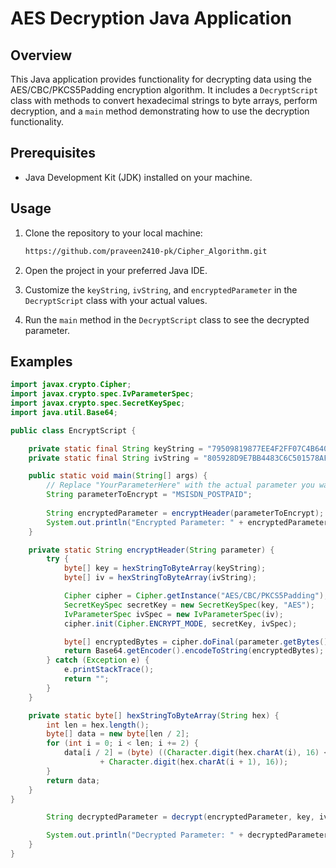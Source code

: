 # AES Decryption Java Application

## Overview

This Java application provides functionality for decrypting data using the AES/CBC/PKCS5Padding encryption algorithm. It includes a `DecryptScript` class with methods to convert hexadecimal strings to byte arrays, perform decryption, and a `main` method demonstrating how to use the decryption functionality.

## Prerequisites

- Java Development Kit (JDK) installed on your machine.

## Usage

1. Clone the repository to your local machine:

    ```bash
    https://github.com/praveen2410-pk/Cipher_Algorithm.git
    ```

2. Open the project in your preferred Java IDE.

3. Customize the `keyString`, `ivString`, and `encryptedParameter` in the `DecryptScript` class with your actual values.

4. Run the `main` method in the `DecryptScript` class to see the decrypted parameter.

## Examples

```java
import javax.crypto.Cipher;
import javax.crypto.spec.IvParameterSpec;
import javax.crypto.spec.SecretKeySpec;
import java.util.Base64;

public class EncryptScript {

    private static final String keyString = "79509819877EE4F2FF07C4B6406E94379412433E798D418C46A1DA7FCC17D38C";
    private static final String ivString = "805928D9E7BB4483C6C501578AF0ACEE";

    public static void main(String[] args) {
        // Replace "YourParameterHere" with the actual parameter you want to encrypt
        String parameterToEncrypt = "MSISDN_POSTPAID";
        
        String encryptedParameter = encryptHeader(parameterToEncrypt);
        System.out.println("Encrypted Parameter: " + encryptedParameter);
    }

    private static String encryptHeader(String parameter) {
        try {
            byte[] key = hexStringToByteArray(keyString);
            byte[] iv = hexStringToByteArray(ivString);

            Cipher cipher = Cipher.getInstance("AES/CBC/PKCS5Padding");
            SecretKeySpec secretKey = new SecretKeySpec(key, "AES");
            IvParameterSpec ivSpec = new IvParameterSpec(iv);
            cipher.init(Cipher.ENCRYPT_MODE, secretKey, ivSpec);

            byte[] encryptedBytes = cipher.doFinal(parameter.getBytes());
            return Base64.getEncoder().encodeToString(encryptedBytes);
        } catch (Exception e) {
            e.printStackTrace();
            return "";
        }
    }

    private static byte[] hexStringToByteArray(String hex) {
        int len = hex.length();
        byte[] data = new byte[len / 2];
        for (int i = 0; i < len; i += 2) {
            data[i / 2] = (byte) ((Character.digit(hex.charAt(i), 16) << 4)
                    + Character.digit(hex.charAt(i + 1), 16));
        }
        return data;
    }
}

        String decryptedParameter = decrypt(encryptedParameter, key, iv);

        System.out.println("Decrypted Parameter: " + decryptedParameter);
    }
}

